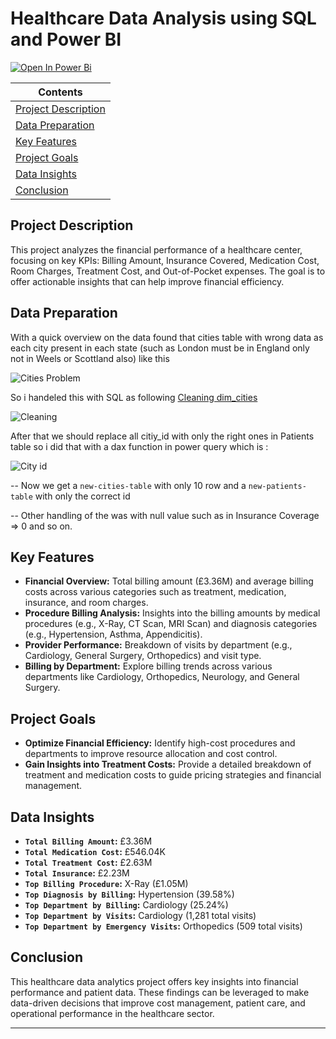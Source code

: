 # Healthcare Data Analysis using SQL and Power BI

[![Open In Power Bi](https://img.shields.io/badge/open_in_power_bi-F2C811?style=for-the-badge&logo=powerbi&logoColor=black)](https://app.powerbi.com/view?r=eyJrIjoiNDgyMDdhOTQtODRhZi00OTU4LThhNmItMTkxYmVlMGJjMDFkIiwidCI6IjI1Y2UwMjYxLWJiZDYtNDljZC1hMWUyLTU0MjYwODg2ZDE1OSJ9)

| Contents 											 	   	|
| -------- 											 	   	|
| [Project Description](#Project-Description)			   	|
| [Data Preparation](#Data-Preparation) 		   		|
| [Key Features](#Key-Features) 		   		|
| [Project Goals](#Project-Goals)							|
| [Data Insights](#Data-Insights)					   		|
| [Conclusion](#Conclusion)						   	|

## Project Description

This project analyzes the financial performance of a healthcare center, focusing on key KPIs: Billing Amount, Insurance Covered, Medication Cost, Room Charges, Treatment Cost, and Out-of-Pocket expenses. The goal is to offer actionable insights that can help improve financial efficiency.

## Data Preparation

With a quick overview on the data found that cities table with wrong data as each city present in each state (such as London must be in England only not in Weels or Scottland also) like this

![Cities Problem](https://github.com/user-attachments/assets/012d54a0-7ede-4cc2-a902-13e9b13f3729)

So i handeled this with SQL as following [Cleaning dim_cities](https://github.com/Ahmed-Nasar/Healthcare-Financial-Analysis/blob/main/Cleaning%20dim_cities.sql)

![Cleaning](https://github.com/user-attachments/assets/54fbd2af-07fb-4e76-a15c-bebe98320943)

After that we should replace all citiy_id with only the right ones in Patients table so i did that with a dax function in power query which is :

![City id](https://github.com/user-attachments/assets/e163d52c-0045-4d0e-a3e3-8b66b96d12ed)


-- Now we get a `new-cities-table` with only 10 row and a `new-patients-table` with only the correct id

-- Other handling of the was with null value such as in Insurance Coverage => 0 and so on.


## Key Features

- **Financial Overview:** Total billing amount (£3.36M) and average billing costs across various categories such as treatment, medication, insurance, and room charges.
- **Procedure Billing Analysis:** Insights into the billing amounts by medical procedures (e.g., X-Ray, CT Scan, MRI Scan) and diagnosis categories (e.g., Hypertension, Asthma, Appendicitis).
- **Provider Performance:** Breakdown of visits by department (e.g., Cardiology, General Surgery, Orthopedics) and visit type.
- **Billing by Department:** Explore billing trends across various departments like Cardiology, Orthopedics, Neurology, and General Surgery.

## Project Goals

- **Optimize Financial Efficiency:** Identify high-cost procedures and departments to improve resource allocation and cost control.
- **Gain Insights into Treatment Costs:** Provide a detailed breakdown of treatment and medication costs to guide pricing strategies and financial management.

## Data Insights

- **`Total Billing Amount`:** £3.36M
- **`Total Medication Cost`:** £546.04K
- **`Total Treatment Cost`:** £2.63M
- **`Total Insurance`:** £2.23M
- **`Top Billing Procedure`:** X-Ray (£1.05M)
- **`Top Diagnosis by Billing`:** Hypertension (39.58%)
- **`Top Department by Billing`:** Cardiology (25.24%)
- **`Top Department by Visits`:** Cardiology (1,281 total visits)
- **`Top Department by Emergency Visits`:** Orthopedics (509 total visits)

## Conclusion

This healthcare data analytics project offers key insights into financial performance and patient data. These findings can be leveraged to make data-driven decisions that improve cost management, patient care, and operational performance in the healthcare sector.

---
